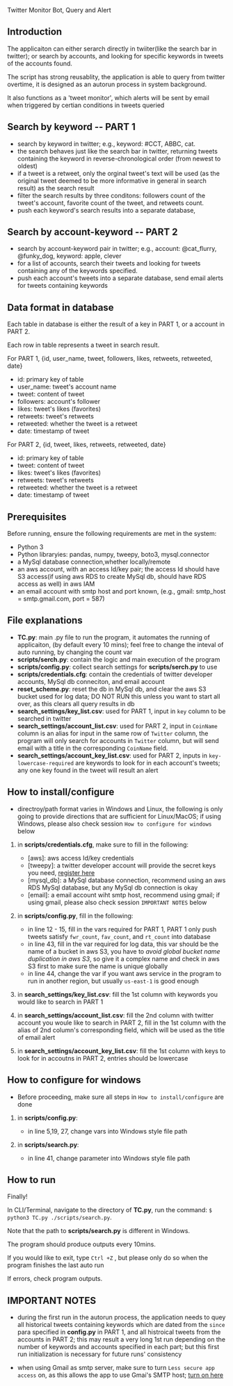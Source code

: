 Twitter Monitor Bot, Query and Alert

## Introduction

The applicaiton can either serarch directly in twiiter(like the search bar in twitter); or search by accounts, and looking for specific keywords in tweets of the accounts found.

The script has strong reusablity, the application is able to query from twitter overtime, it is designed as an autorun process in system background.

It also functions as a 'tweet monitor', which alerts will be sent by email when triggered by certian conditions in tweets queried

## Search by keyword -- PART 1

 - search by keyword in twitter; e.g., keyword: #CCT, ABBC, cat.
 - the search behaves just like the search bar in twitter, returning tweets containing the keyword in reverse-chronological order (from newest to oldest)
 - if a tweet is a retweet, only the orginal tweet's text will be used (as the original tweet deemed to be more informative in general in search result) as the search result
 - filter the search results by three conditons: followers count of the tweet's account, favorite count of the tweet, and retweets count.
 - push each keyword's search results into a separate database, 

## Search by account-keyword -- PART 2

- search by account-keyword pair in twitter; e.g., account: @cat_flurry, @funky_dog, keyword: apple, clever
- for a list of accounts, search their tweets and looking for tweets containing  any of the keywords specified.
- push each account's tweets into a separate database, send email alerts for tweets containing keywords 

## Data format in database

Each table in database is either the result of a key in PART 1, or a account in PART 2.

Each row in table represents a tweet in search result.

For PART 1, {id, user_name, tweet, followers, likes, retweets, retweeted, date}
- id: primary key of table
- user_name: tweet's account name
- tweet: content of tweet
- followers: account's follower
- likes: tweet's likes (favorites)
- retweets: tweet's retweets
- retweeted: whether the tweet is a retweet
- date: timestamp of tweet 


For PART 2, {id, tweet, likes, retweets, retweeted, date}
- id: primary key of table
- tweet: content of tweet
- likes: tweet's likes (favorites)
- retweets: tweet's retweets
- retweeted: whether the tweet is a retweet
- date: timestamp of tweet 

## Prerequisites

Before running, ensure the following requirements are met in the system:

-  Python 3
- Python libraryies: pandas, numpy, tweepy, boto3, mysql.connector
- a MySql database connection,whether locally/remote
- an aws account, with an access Id/key pair; the access Id should have S3 access(if using aws RDS to create MySql db, should have RDS access as well) in aws IAM
- an email account with smtp host and port known, (e.g., gmail: smtp_host = smtp.gmail.com, port = 587)

## File explanations

- **TC.py**: main .py file to run the program, it automates the running of applicaiton, (by default every 10 mins); feel free to change the inteval of auto running, by changing the count var
- **scripts/serch.py**: contain the logic and main execution of the program
- **scripts/config.py**: collect search settings for  **scripts/serch.py** to use
- **scripts/credentials.cfg**: contain the credentials of twitter developer accounts, MySql db conneciton, and email account
- **reset_scheme.py**: reset the db in MySql db, and clear the aws S3 bucket used for log data; DO NOT RUN this unless you want to start all over, as this clears all query results in db
- **search_settings/key_list.csv**: used for PART 1, input in `key` column to be searched in twitter
- **search_settings/account_list.csv**: used for PART 2, input in `CoinName` column  is an alias for input in the same row of `Twitter` column, the program will only search for accounts  in `Twitter` column, but will send email with a title in the corresponding `CoinName` field. 
- **search_settings/account_key_list.csv**: used for PART 2, inputs in `key-lowercase-required` are keywords to look for in each account's tweets; any one key found in the tweet will result an alert   

## How to install/configure

*  directroy/path format  varies in Windows and Linux, the following is only going to provide directions that are sufficient for Linux/MacOS; if using Windows, please also check session `How to configure for windows` below

1. in **scripts/credentials.cfg**, make sure to fill in the following:
    - [aws]: aws access Id/key credentials
    - [tweepy]: a twitter developer account will provide the secret keys you need, [register here](https://developer.twitter.com/apps)
    - [mysql_db]: a MySql database connection, recommend using an aws RDS MySql database, but any MySql db connection is okay
    - [email]: a email account wiht smtp host, recommend using gmail; if using gmail, please also check session `IMPORTANT NOTES` below

2. in **scripts/config.py**, fill in the following:
    -  in line 12 - 15, fill in the vars required for PART 1, PART 1 only push tweets satisfy `fwr_count`, `fav_count`, and `rt_count` into database
    - in line 43, fill in the var required for log data, this var should be the name of a bucket in aws S3, you have to _avoid global bucket name duplication in aws S3_, so give it a complex name and check in aws S3 first to make sure the name is unique globally
    - in line 44, change the var if you want aws service in the program to run in another region, but usually `us-east-1` is good enough

3. in **search_settings/key_list.csv**: fill the 1st column with keywords you would like to search in PART 1

4. in **search_settings/account_list.csv**: fill the 2nd column with twitter account you woule like to search in PART 2, fill in the 1st column with the alias of 2nd column's corresponding field, which will be used as the title of email alert

5. in **search_settings/account_key_list.csv**: fill the 1st column with keys to look for in accoutns in PART 2, entries should be lowercase

## How to configure for windows

* Before proceeding, make sure all steps in `How to install/configure` are done

1. in **scripts/config.py**:
    - in line 5,19, 27, change vars into Windows style file path

2. in **scripts/search.py**:
    - in line 41, change parameter into Windows style file path

## How to run

Finally!

In CLI/Terminal, navigate to the directory of  **TC.py**, run the command: `$ python3 TC.py ./scripts/search.py`.

Note that the path to **scripts/search.py** is different in Windows.

The program should produce outputs every 10mins.

If you would like to exit, type `Ctrl +Z` , but please only do so when the program finishes the last auto run

If errors, check program outputs.

## IMPORTANT NOTES

- during the first run in the autorun process, the application needs to quey all historical tweets containing keywords which are dated from the `since` para specified in **config.py** in PART 1, and all histroical tweets from the accounts in PART 2; this may result a very long 1st run depending on the number of keywords and accounts specified in each part; but this first run initialization is necessary for future runs' consistency 

- when using Gmail as smtp server, make sure to turn `Less secure app access` on, as this allows the app to use Gmai's SMTP host; [turn on here](https://myaccount.google.com/lesssecureapps)

